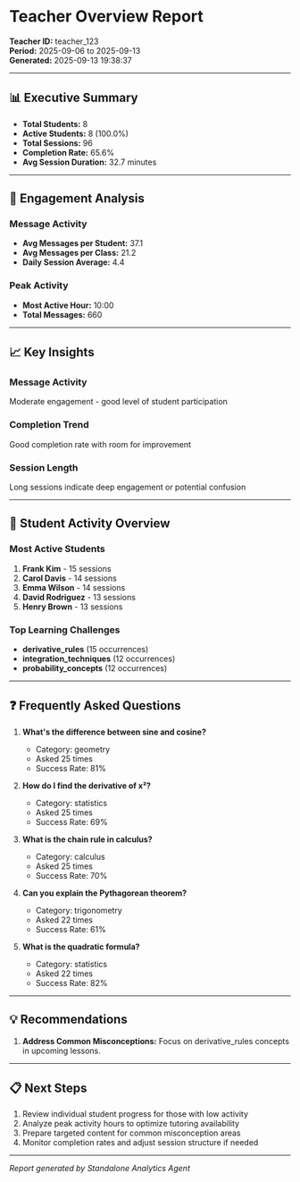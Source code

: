 # Teacher Overview Report
**Teacher ID:** teacher_123  
**Period:** 2025-09-06 to 2025-09-13  
**Generated:** 2025-09-13 19:38:37

---

## 📊 Executive Summary

- **Total Students:** 8
- **Active Students:** 8 (100.0%)
- **Total Sessions:** 96
- **Completion Rate:** 65.6%
- **Avg Session Duration:** 32.7 minutes

---

## 🎯 Engagement Analysis

### Message Activity
- **Avg Messages per Student:** 37.1
- **Avg Messages per Class:** 21.2
- **Daily Session Average:** 4.4

### Peak Activity
- **Most Active Hour:** 10:00
- **Total Messages:** 660

---

## 📈 Key Insights

### Message Activity
Moderate engagement - good level of student participation

### Completion Trend
Good completion rate with room for improvement

### Session Length
Long sessions indicate deep engagement or potential confusion

---

## 👥 Student Activity Overview

### Most Active Students
1. **Frank Kim** - 15 sessions
2. **Carol Davis** - 14 sessions
3. **Emma Wilson** - 14 sessions
4. **David Rodriguez** - 13 sessions
5. **Henry Brown** - 13 sessions

### Top Learning Challenges
- **derivative_rules** (15 occurrences)
- **integration_techniques** (12 occurrences)
- **probability_concepts** (12 occurrences)

---

## ❓ Frequently Asked Questions

1. **What's the difference between sine and cosine?**
   - Category: geometry
   - Asked 25 times
   - Success Rate: 81%

2. **How do I find the derivative of x²?**
   - Category: statistics
   - Asked 25 times
   - Success Rate: 69%

3. **What is the chain rule in calculus?**
   - Category: calculus
   - Asked 25 times
   - Success Rate: 70%

4. **Can you explain the Pythagorean theorem?**
   - Category: trigonometry
   - Asked 22 times
   - Success Rate: 61%

5. **What is the quadratic formula?**
   - Category: statistics
   - Asked 22 times
   - Success Rate: 82%

---

## 💡 Recommendations

1. **Address Common Misconceptions:** Focus on derivative_rules concepts in upcoming lessons.

---

## 📋 Next Steps

1. Review individual student progress for those with low activity
2. Analyze peak activity hours to optimize tutoring availability  
3. Prepare targeted content for common misconception areas
4. Monitor completion rates and adjust session structure if needed

---

*Report generated by Standalone Analytics Agent*
